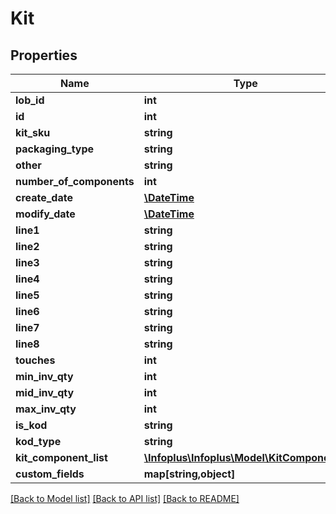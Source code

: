 # Kit

## Properties
Name | Type | Description | Notes
------------ | ------------- | ------------- | -------------
**lob_id** | **int** |  | 
**id** | **int** |  | [optional] 
**kit_sku** | **string** |  | 
**packaging_type** | **string** |  | [optional] 
**other** | **string** |  | [optional] 
**number_of_components** | **int** |  | [optional] 
**create_date** | [**\DateTime**](\DateTime.md) |  | [optional] 
**modify_date** | [**\DateTime**](\DateTime.md) |  | [optional] 
**line1** | **string** |  | [optional] 
**line2** | **string** |  | [optional] 
**line3** | **string** |  | [optional] 
**line4** | **string** |  | [optional] 
**line5** | **string** |  | [optional] 
**line6** | **string** |  | [optional] 
**line7** | **string** |  | [optional] 
**line8** | **string** |  | [optional] 
**touches** | **int** |  | 
**min_inv_qty** | **int** |  | [optional] 
**mid_inv_qty** | **int** |  | [optional] 
**max_inv_qty** | **int** |  | [optional] 
**is_kod** | **string** |  | 
**kod_type** | **string** |  | [optional] 
**kit_component_list** | [**\Infoplus\Infoplus\Model\KitComponent[]**](KitComponent.md) |  | 
**custom_fields** | **map[string,object]** |  | [optional] 

[[Back to Model list]](../README.md#documentation-for-models) [[Back to API list]](../README.md#documentation-for-api-endpoints) [[Back to README]](../README.md)


